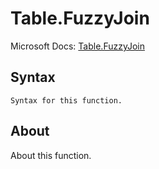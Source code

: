 ---
---

# Table.FuzzyJoin

Microsoft Docs: [Table.FuzzyJoin](https://docs.microsoft.com/en-us/powerquery-m/table-fuzzyjoin)

## Syntax

```
Syntax for this function.
```

## About

About this function.

